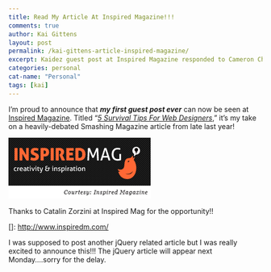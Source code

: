 ```yaml
---
title: Read My Article At Inspired Magazine!!!
comments: true
author: Kai Gittens
layout: post
permalink: /kai-gittens-article-inspired-magazine/
excerpt: Kaidez guest post at Inspired Magazine responded to Cameron Chapman's web designer article at Smashing Magazine
categories: personal
cat-name: "Personal"
tags: [kai]
---
```

I’m proud to announce that ***my first guest post ever*** can now be seen at [Inspired Magazine][1]. Titled “*[5 Survival Tips For Web Designers][2]*,” it’s my take on a heavily-debated Smashing Magazine article from late last year!

 [1]: http://www.inspiredm.com/
 [2]: http://www.inspiredm.com/2011/01/14/5-survival-tips-for-web-designers/

<img src="/img/inspiredLogo.jpg" class="post-pic" />

Thanks to Catalin Zorzini at Inspired Mag for the opportunity!!

 []: http://www.inspiredm.com/

I was supposed to post another jQuery related article but I was really excited to announce this!!! The jQuery article will appear next Monday….sorry for the delay.